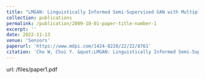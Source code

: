 ```yaml
---
title: "LMGAN: Linguistically Informed Semi-Supervised GAN with Multiple Generators"
collection: publications
permalink: /publication/2009-10-01-paper-title-number-1
excerpt: ''
date: 2022-11-13
venue: 'Sensors'
paperurl: 'https://www.mdpi.com/1424-8220/22/22/8761'
citation: 'Cho W, Choi Y. &quot;LMGAN: Linguistically Informed Semi-Supervised GAN with Multiple Generators&quot; <i>Sensors</i>. 2022.'
---
```

url: /files/paper1.pdf

